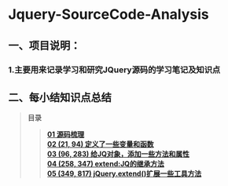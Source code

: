 # Jquery-SourceCode-Analysis
## 一、项目说明：
### 1.主要用来记录学习和研究JQuery源码的学习笔记及知识点


## 二、每小结知识点总结
> **目录**
>> **[01 源码梳理](https://github.com/lotosv2010/Jquery-SourceCode-Analysis/blob/master/doc/Markdown/01-%E6%BA%90%E7%A0%81%E6%A2%B3%E7%90%86.md)**  
>> **[02 (21, 94) 定义了一些变量和函数](https://github.com/lotosv2010/Jquery-SourceCode-Analysis/blob/master/doc/Markdown/02-(21%2C%2094)%E5%AE%9A%E4%B9%89%E4%BA%86%E4%B8%80%E4%BA%9B%E5%8F%98%E9%87%8F%E5%92%8C%E5%87%BD%E6%95%B0.md)**  
>> **[03 (96, 283) 给JQ对象，添加一些方法和属性](https://github.com/lotosv2010/Jquery-SourceCode-Analysis/blob/master/doc/Markdown/03-(96%2C%20283)%E7%BB%99JQ%E5%AF%B9%E8%B1%A1%2C%E6%B7%BB%E5%8A%A0%E6%96%B9%E6%B3%95%E5%92%8C%E5%B1%9E%E6%80%A7.md)**  
>> **[04 (258, 347) extend:JQ的继承方法](https://github.com/lotosv2010/Jquery-SourceCode-Analysis/blob/master/doc/Markdown/04-(258%2C%20347)%20extend%20JQ%E7%9A%84%E7%BB%A7%E6%89%BF%E6%96%B9%E6%B3%95.md)**  
>> **[05 (349, 817) jQuery.extend()扩展一些工具方法](https://github.com/lotosv2010/Jquery-SourceCode-Analysis/blob/master/doc/Markdown/04-(258%2C%20347)%20extend%20JQ%E7%9A%84%E7%BB%A7%E6%89%BF%E6%96%B9%E6%B3%95.md)**  
